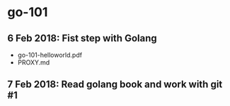 # go-101

## 6 Feb 2018: Fist step with Golang

* go-101-helloworld.pdf
* PROXY.md

## 7 Feb 2018: Read golang book and work with git #1
